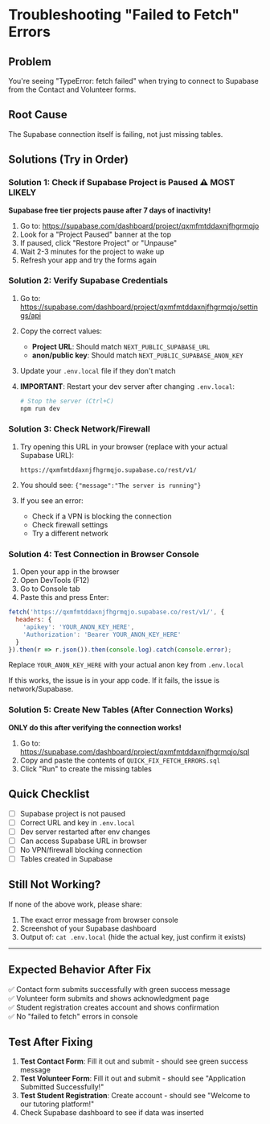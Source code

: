 # Troubleshooting "Failed to Fetch" Errors

## Problem
You're seeing "TypeError: fetch failed" when trying to connect to Supabase from the Contact and Volunteer forms.

## Root Cause
The Supabase connection itself is failing, not just missing tables.

## Solutions (Try in Order)

### Solution 1: Check if Supabase Project is Paused ⚠️ MOST LIKELY

**Supabase free tier projects pause after 7 days of inactivity!**

1. Go to: https://supabase.com/dashboard/project/qxmfmtddaxnjfhgrmqjo
2. Look for a "Project Paused" banner at the top
3. If paused, click "Restore Project" or "Unpause"
4. Wait 2-3 minutes for the project to wake up
5. Refresh your app and try the forms again

### Solution 2: Verify Supabase Credentials

1. Go to: https://supabase.com/dashboard/project/qxmfmtddaxnjfhgrmqjo/settings/api

2. Copy the correct values:
   - **Project URL**: Should match `NEXT_PUBLIC_SUPABASE_URL`
   - **anon/public key**: Should match `NEXT_PUBLIC_SUPABASE_ANON_KEY`

3. Update your `.env.local` file if they don't match

4. **IMPORTANT**: Restart your dev server after changing `.env.local`:
   ```bash
   # Stop the server (Ctrl+C)
   npm run dev
   ```

### Solution 3: Check Network/Firewall

1. Try opening this URL in your browser (replace with your actual Supabase URL):
   ```
   https://qxmfmtddaxnjfhgrmqjo.supabase.co/rest/v1/
   ```

2. You should see: `{"message":"The server is running"}`

3. If you see an error:
   - Check if a VPN is blocking the connection
   - Check firewall settings
   - Try a different network

### Solution 4: Test Connection in Browser Console

1. Open your app in the browser
2. Open DevTools (F12)
3. Go to Console tab
4. Paste this and press Enter:

```javascript
fetch('https://qxmfmtddaxnjfhgrmqjo.supabase.co/rest/v1/', {
  headers: {
    'apikey': 'YOUR_ANON_KEY_HERE',
    'Authorization': 'Bearer YOUR_ANON_KEY_HERE'
  }
}).then(r => r.json()).then(console.log).catch(console.error);
```

Replace `YOUR_ANON_KEY_HERE` with your actual anon key from `.env.local`

If this works, the issue is in your app code. If it fails, the issue is network/Supabase.

### Solution 5: Create New Tables (After Connection Works)

**ONLY do this after verifying the connection works!**

1. Go to: https://supabase.com/dashboard/project/qxmfmtddaxnjfhgrmqjo/sql
2. Copy and paste the contents of `QUICK_FIX_FETCH_ERRORS.sql`
3. Click "Run" to create the missing tables

## Quick Checklist

- [ ] Supabase project is not paused
- [ ] Correct URL and key in `.env.local`
- [ ] Dev server restarted after env changes
- [ ] Can access Supabase URL in browser
- [ ] No VPN/firewall blocking connection
- [ ] Tables created in Supabase

## Still Not Working?

If none of the above work, please share:
1. The exact error message from browser console
2. Screenshot of your Supabase dashboard
3. Output of: `cat .env.local` (hide the actual key, just confirm it exists)

---

## Expected Behavior After Fix

✅ Contact form submits successfully with green success message  
✅ Volunteer form submits and shows acknowledgment page  
✅ Student registration creates account and shows confirmation  
✅ No "failed to fetch" errors in console  

## Test After Fixing

1. **Test Contact Form**: Fill it out and submit - should see green success message
2. **Test Volunteer Form**: Fill it out and submit - should see "Application Submitted Successfully!"
3. **Test Student Registration**: Create account - should see "Welcome to our tutoring platform!"
4. Check Supabase dashboard to see if data was inserted

